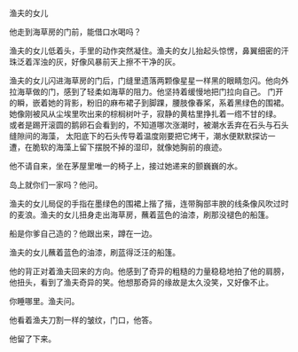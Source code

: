 渔夫的女儿

他走到海草房的门前，能借口水喝吗？

渔夫的女儿低着头，手里的动作突然凝住。渔夫的女儿抬起头惊愣，鼻翼细密的汗珠泛着浑浊的灰，好像风暴前天上擦不干净的灰。

渔夫的女儿闪进海草房的门后，门缝里遗落两颗像星星一样黑的眼睛忽闪。他向外拉海草做的门，感到了轻柔如海草的阻力。他坚持着缓慢地把门拉向自己。
门开的瞬，嵌着她的背影，粉旧的麻布裙子到脚踝，腰肢像春桨，系着黑绿色的围裙。
她像刚被风从尘埃里吹出来的棕榈树叶子，寂静的黄枯里挣扎着一绺不甘的绿。
或者是踢开滚圆的鹅卵石会看到的，不知道哪次涨潮时，被潮水丢弃在石头与石头缝隙间的海藻，
太阳底下的石头传导着温度刚要把它烤干，潮水便默默探访一遭，在脆软的海藻上留下摆脱不掉的湿印，就像她胸前的痕迹。

他不请自来，坐在茅屋里唯一的椅子上，接过她递来的颤巍巍的水。

岛上就你们一家吗？他问。

渔夫的女儿局促的手指在墨绿色的围裙上揩了揩，连带胸部丰腴的线条像风吹过时的麦浪。渔夫的女儿扭身走出海草房，蘸着蓝色的油漆，刷那没褪色的船篷。

船是你爹自己造的？他跟出来，蹲在一边。

渔夫的女儿蘸着蓝色的油漆，刷蓝得泛汪的船篷。

他的背正对着渔夫回来的方向。他感到了奇异的粗糙的力量稳稳地拍了他的肩膀，他扭头，看到了渔夫奇异的笑。他想那奇异的缘故是太久没笑，又好像不止。

你睡哪里。渔夫问。

他看着渔夫刀割一样的皱纹，门口，他答。

他留了下来。
